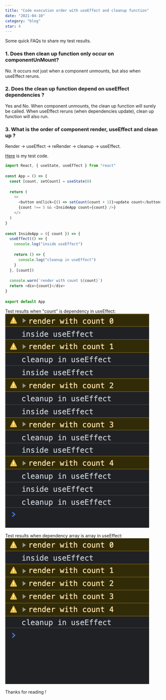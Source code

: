 ```yaml
---
title: "Code execution order with useEffect and cleanup function"
date: "2021-04-10"
category: "blog"
star: 4
---
```


Some quick FAQs to share my test results.

### 1. Does then clean up function only occur on componentUnMount?

No. It occurs not just when a component unmounts, but also when useEffect reruns.

### 2. Does the clean up function depend on useEffect dependencies ?

Yes and No.
When component unmounts, the clean up function will surely be called.
When useEffect reruns (when dependencies update), clean up function will also run.

### 3. What is the order of component render, useEffect and clean up ?

Render -> useEffect -> reRender -> cleanup -> useEffect.

[Here](https://github.com/AlbertWhite/react-demos/blob/master/demo50-useeffect-cleanup/src/App.js) is my test code.

```js
import React, { useState, useEffect } from "react"

const App = () => {
  const [count, setCount] = useState(0)

  return (
    <>
      <button onClick={() => setCount(count + 1)}>update count</button>
      {count !== 5 && <InsideApp count={count} />}
    </>
  )
}

const InsideApp = ({ count }) => {
  useEffect(() => {
    console.log("inside useEffect")

    return () => {
      console.log("cleanup in useEffect")
    }
  }, [count])

  console.warn(`render with count ${count}`)
  return <div>{count}</div>
}

export default App
```

Test results when "count" is dependency in useEffect:
![](images/useeffect/1.png)

Test results when dependency array is array in useEffect:
![](images/useeffect/2.png)

Thanks for reading !
